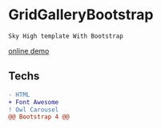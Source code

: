 # GridGalleryBootstrap
`Sky High template With Bootstrap`

[online demo](https://valadevs.github.io/GridGalleryBootstrap/)

## Techs

```diff
- HTML
+ Font Awesome
! Owl Carousel
@@ Bootstrap 4 @@
```
